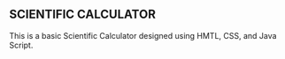 ## SCIENTIFIC CALCULATOR

This is a basic Scientific Calculator designed using HMTL, CSS, and Java Script.

